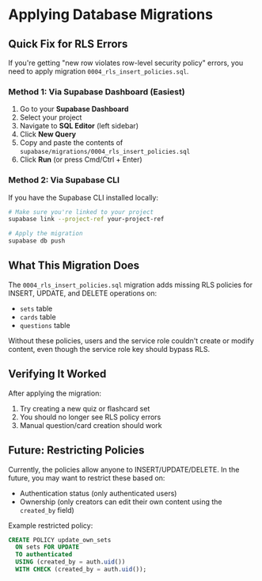 # Applying Database Migrations

## Quick Fix for RLS Errors

If you're getting "new row violates row-level security policy" errors, you need to apply migration `0004_rls_insert_policies.sql`.

### Method 1: Via Supabase Dashboard (Easiest)

1. Go to your **Supabase Dashboard**
2. Select your project
3. Navigate to **SQL Editor** (left sidebar)
4. Click **New Query**
5. Copy and paste the contents of `supabase/migrations/0004_rls_insert_policies.sql`
6. Click **Run** (or press Cmd/Ctrl + Enter)

### Method 2: Via Supabase CLI

If you have the Supabase CLI installed locally:

```bash
# Make sure you're linked to your project
supabase link --project-ref your-project-ref

# Apply the migration
supabase db push
```

## What This Migration Does

The `0004_rls_insert_policies.sql` migration adds missing RLS policies for INSERT, UPDATE, and DELETE operations on:
- `sets` table
- `cards` table
- `questions` table

Without these policies, users and the service role couldn't create or modify content, even though the service role key should bypass RLS.

## Verifying It Worked

After applying the migration:
1. Try creating a new quiz or flashcard set
2. You should no longer see RLS policy errors
3. Manual question/card creation should work

## Future: Restricting Policies

Currently, the policies allow anyone to INSERT/UPDATE/DELETE. In the future, you may want to restrict these based on:
- Authentication status (only authenticated users)
- Ownership (only creators can edit their own content using the `created_by` field)

Example restricted policy:
```sql
CREATE POLICY update_own_sets
  ON sets FOR UPDATE
  TO authenticated
  USING (created_by = auth.uid())
  WITH CHECK (created_by = auth.uid());
```
